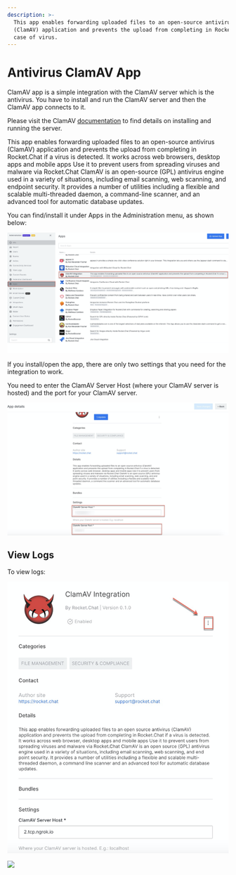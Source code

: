 ```yaml
---
description: >-
  This app enables forwarding uploaded files to an open-source antivirus
  (ClamAV) application and prevents the upload from completing in Rocket.Chat in
  case of virus.
---
```


# Antivirus ClamAV App

ClamAV app is a simple integration with the ClamAV server which is the antivirus. You have to install and run the ClamAV server and then the ClamAV app connects to it.

Please visit the ClamAV [documentation](https://www.clamav.net/documents/clam-antivirus-user-manual) to find details on installing and running the server.

This app enables forwarding uploaded files to an open-source antivirus (ClamAV) application and prevents the upload from completing in Rocket.Chat if a virus is detected. It works across web browsers, desktop apps and mobile apps Use it to prevent users from spreading viruses and malware via Rocket.Chat ClamAV is an open-source (GPL) antivirus engine used in a variety of situations, including email scanning, web scanning, and endpoint security. It provides a number of utilities including a flexible and scalable multi-threaded daemon, a command-line scanner, and an advanced tool for automatic database updates.

You can find/install it under Apps in the Administration menu, as shown below:

![](<../../../.gitbook/assets/image (391).png>)

If you install/open the app, there are only two settings that you need for the integration to work.

You need to enter the ClamAV Server Host (where your ClamAV server is hosted) and the port for your ClamAV server.

![](<../../../.gitbook/assets/image (344) (2).png>)

## **View Logs**

To view logs:

![](<../../../.gitbook/assets/image (392) (1) (2).png>)

![](<../../../.gitbook/assets/image (409) (1) (1).png>)

